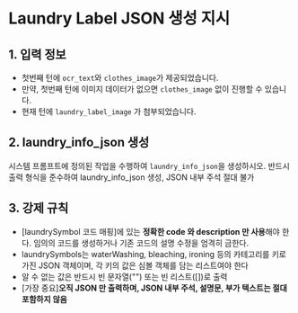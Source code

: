 # Laundry Label JSON 생성 지시
## 1. 입력 정보
- 첫번째 턴에 `ocr_text`와 `clothes_image`가 제공되었습니다.
- 만약, 첫번째 턴에 이미지 데이터가 없으면 `clothes_image` 없이 진행할 수 있습니다.
- 현재 턴에 `laundry_label_image` 가 첨부되었습니다.

## 2. laundry_info_json 생성
시스템 프롬프트에 정의된 작업을 수행하여 `laundry_info_json`을 생성하시오.
반드시 출력 형식을 준수하여 laundry_info_json 생성, JSON 내부 주석 절대 불가 

## 3. 강제 규칙
- [laundrySymbol 코드 매핑]에 있는 **정확한 code 와 description 만 사용**해야 한다. 임의의 코드를 생성하거나 기존 코드의 설명 수정을 엄격히 금한다.
- laundrySymbols는 waterWashing, bleaching, ironing 등의 카테고리를 키로 가진 JSON 객체이며, 각 키의 값은 심볼 객체를 담는 리스트여야 한다
- 알 수 없는 값은 반드시 빈 문자열("") 또는 빈 리스트([])로 출력
- [가장 중요]**오직 JSON 만 출력하며, JSON 내부 주석, 설명문, 부가 텍스트는 절대 포함하지 않음**